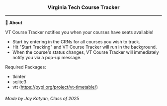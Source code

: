 <div align='center'>
  <h3>Virginia Tech Course Tracker</h3>
</div>

---
🍎 **About**

VT Course Tracker notifies you when your courses have seats available!
- Start by entering in the CRNs for all courses you wish to track.
- Hit "Start Tracking" and VT Course Tracker will run in the background.
- When the course's status changes, VT Course Tracker will immediately notify you via a pop-up message.

Required Packages:
- tkinter
- sqlite3
- vtt (https://pypi.org/project/vt-timetable/)

<h6>
Made by Jay Katyan, Class of 2025
</h6>
